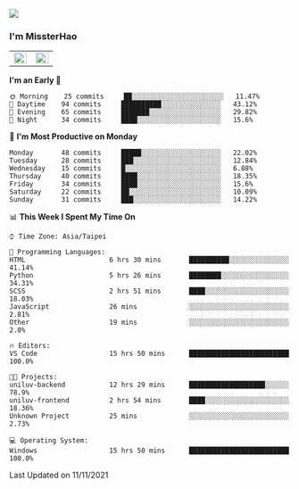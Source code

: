 ![](https://komarev.com/ghpvc/?username=MissterHao&color=ff69b4)

### I'm MissterHao


<!-- Readme stats -->
<!-- https://github.com/anuraghazra/github-readme-stats -->
<table>
<tr>
    <td valign="top" width="50%">
    <img src="https://github-readme-stats.vercel.app/api?username=MissterHao&hide_border=true&show_icons=true&locale=en" align="left" style="width: 100%" />
    </td>
    <td valign="top" width="50%">
    <img src="https://github-readme-stats.vercel.app/api/top-langs?username=MissterHao&hide_border=true&show_icons=true&locale=en&layout=compact" align="left" style="width: 100%" />
    </td>
</tr>
</table>  


<!--START_SECTION:waka-->
**I'm an Early 🐤** 

```text
🌞 Morning    25 commits     ██░░░░░░░░░░░░░░░░░░░░░░░   11.47% 
🌆 Daytime    94 commits     ██████████░░░░░░░░░░░░░░░   43.12% 
🌃 Evening    65 commits     ███████░░░░░░░░░░░░░░░░░░   29.82% 
🌙 Night      34 commits     ████░░░░░░░░░░░░░░░░░░░░░   15.6%

```
📅 **I'm Most Productive on Monday** 

```text
Monday       48 commits     █████░░░░░░░░░░░░░░░░░░░░   22.02% 
Tuesday      28 commits     ███░░░░░░░░░░░░░░░░░░░░░░   12.84% 
Wednesday    15 commits     █░░░░░░░░░░░░░░░░░░░░░░░░   6.88% 
Thursday     40 commits     ████░░░░░░░░░░░░░░░░░░░░░   18.35% 
Friday       34 commits     ████░░░░░░░░░░░░░░░░░░░░░   15.6% 
Saturday     22 commits     ██░░░░░░░░░░░░░░░░░░░░░░░   10.09% 
Sunday       31 commits     ███░░░░░░░░░░░░░░░░░░░░░░   14.22%

```


📊 **This Week I Spent My Time On** 

```text
⌚︎ Time Zone: Asia/Taipei

💬 Programming Languages: 
HTML                     6 hrs 30 mins       ██████████░░░░░░░░░░░░░░░   41.14% 
Python                   5 hrs 26 mins       ████████░░░░░░░░░░░░░░░░░   34.31% 
SCSS                     2 hrs 51 mins       ████░░░░░░░░░░░░░░░░░░░░░   18.03% 
JavaScript               26 mins             ░░░░░░░░░░░░░░░░░░░░░░░░░   2.81% 
Other                    19 mins             ░░░░░░░░░░░░░░░░░░░░░░░░░   2.0%

🔥 Editors: 
VS Code                  15 hrs 50 mins      █████████████████████████   100.0%

🐱‍💻 Projects: 
uniluv-backend           12 hrs 29 mins      ███████████████████░░░░░░   78.9% 
uniluv-frontend          2 hrs 54 mins       ████░░░░░░░░░░░░░░░░░░░░░   18.36% 
Unknown Project          25 mins             ░░░░░░░░░░░░░░░░░░░░░░░░░   2.73%

💻 Operating System: 
Windows                  15 hrs 50 mins      █████████████████████████   100.0%

```


 Last Updated on 11/11/2021
<!--END_SECTION:waka-->

<!--
**MissterHao/MissterHao** is a ✨ _special_ ✨ repository because its `README.md` (this file) appears on your GitHub profile.

Here are some ideas to get you started:

- 🔭 I’m currently working on ...
- 🌱 I’m currently learning ...
- 👯 I’m looking to collaborate on ...
- 🤔 I’m looking for help with ...
- 💬 Ask me about ...
- 📫 How to reach me: ...
- 😄 Pronouns: ...
- ⚡ Fun fact: ...
-->
